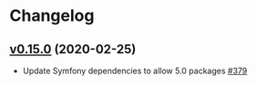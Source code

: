 # Changelog

## [v0.15.0](https://github.com/msgphp/user/tree/v0.15.0) (2020-02-25)

- Update Symfony dependencies to allow 5.0 packages [\#379](https://github.com/msgphp/msgphp/pull/379)
